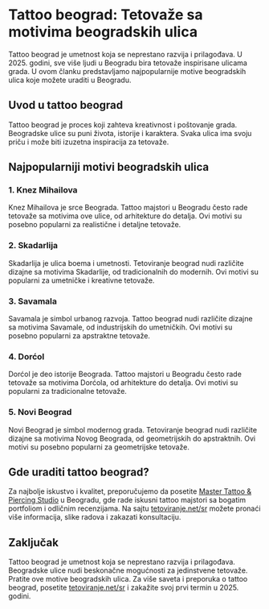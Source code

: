# Tattoo beograd: Tetovaže sa motivima beogradskih ulica

Tattoo beograd je umetnost koja se neprestano razvija i prilagođava. U 2025. godini, sve više ljudi u Beogradu bira tetovaže inspirisane ulicama grada. U ovom članku predstavljamo najpopularnije motive beogradskih ulica koje možete uraditi u Beogradu.

## Uvod u tattoo beograd

Tattoo beograd je proces koji zahteva kreativnost i poštovanje grada. Beogradske ulice su puni života, istorije i karaktera. Svaka ulica ima svoju priču i može biti izuzetna inspiracija za tetovaže.

## Najpopularniji motivi beogradskih ulica

### 1. Knez Mihailova
Knez Mihailova je srce Beograda. Tattoo majstori u Beogradu često rade tetovaže sa motivima ove ulice, od arhitekture do detalja. Ovi motivi su posebno popularni za realistične i detaljne tetovaže.

### 2. Skadarlija
Skadarlija je ulica boema i umetnosti. Tetoviranje beograd nudi različite dizajne sa motivima Skadarlije, od tradicionalnih do modernih. Ovi motivi su popularni za umetničke i kreativne tetovaže.

### 3. Savamala
Savamala je simbol urbanog razvoja. Tattoo beograd nudi različite dizajne sa motivima Savamale, od industrijskih do umetničkih. Ovi motivi su posebno popularni za apstraktne tetovaže.

### 4. Dorćol
Dorćol je deo istorije Beograda. Tattoo majstori u Beogradu često rade tetovaže sa motivima Dorćola, od arhitekture do detalja. Ovi motivi su popularni za tradicionalne tetovaže.

### 5. Novi Beograd
Novi Beograd je simbol modernog grada. Tetoviranje beograd nudi različite dizajne sa motivima Novog Beograda, od geometrijskih do apstraktnih. Ovi motivi su posebno popularni za geometrijske tetovaže.

## Gde uraditi tattoo beograd?

Za najbolje iskustvo i kvalitet, preporučujemo da posetite [Master Tattoo & Piercing Studio](https://tetoviranje.net/sr/) u Beogradu, gde rade iskusni tattoo majstori sa bogatim portfoliom i odličnim recenzijama. Na sajtu [tetoviranje.net/sr](https://tetoviranje.net/sr/) možete pronaći više informacija, slike radova i zakazati konsultaciju.

## Zaključak

Tattoo beograd je umetnost koja se neprestano razvija i prilagođava. Beogradske ulice nudi beskonačne mogućnosti za jedinstvene tetovaže. Pratite ove motive beogradskih ulica. Za više saveta i preporuka o tattoo beograd, posetite [tetoviranje.net/sr](https://tetoviranje.net/sr/) i zakažite svoj prvi termin u 2025. godini. 